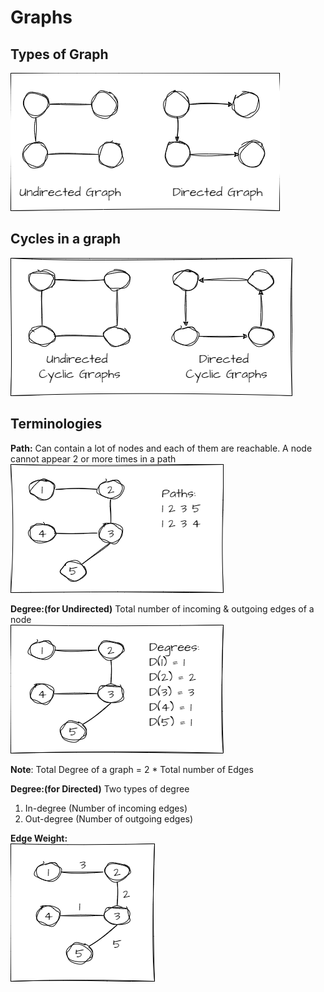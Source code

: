 # Graphs

## Types of Graph

![drawio](../../../_resources/drawio-{_sketch__false}-1)

## Cycles in a graph

![drawio](../../../_resources/drawio-{_sketch__false}-2)

## Terminologies

**Path:** Can contain a lot of nodes and each of them are reachable. A node cannot appear 2 or more times in a path
![drawio](../../../_resources/drawio-{_sketch__false})

**Degree:(for Undirected)** Total number of incoming & outgoing edges of a node \
![drawio](../../../_resources/drawio-{_sketch__false}-3)

**Note**: Total Degree of a graph = 2 \* Total number of Edges

**Degree:(for Directed)** Two types of degree

1. In-degree (Number of incoming edges)
2. Out-degree (Number of outgoing edges)

**Edge Weight:** \
![drawio](../../../_resources/drawio-{_sketch__false}-4)
